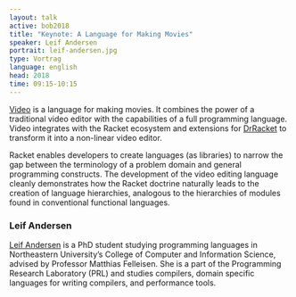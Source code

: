 ```yaml
---
layout: talk
active: bob2018
title: "Keynote: A Language for Making Movies"
speaker: Leif Andersen
portrait: leif-andersen.jpg
type: Vortrag
language: english
head: 2018
time: 09:15-10:15
---
```


[Video](https://lang.video/) is a language for making movies. It
combines the power of a traditional video editor with the capabilities
of a full programming language. Video integrates with the Racket
ecosystem and extensions for [DrRacket](http://racket-lang.org/) to
transform it into a non-linear video editor.

Racket enables developers to create languages (as libraries) to narrow
the gap between the terminology of a problem domain and general
programming constructs.  The development of the video editing language
cleanly demonstrates how the Racket doctrine naturally leads to the
creation of language hierarchies, analogous to the hierarchies of
modules found in conventional functional languages.

### Leif Andersen

[Leif Andersen](http://leifandersen.net/) is a PhD student studying
programming languages in Northeastern University’s College of Computer
and Information Science, advised by Professor Matthias Felleisen. She
is a part of the Programming Research Laboratory (PRL) and studies
compilers, domain specific languages for writing compilers, and
performance tools.
